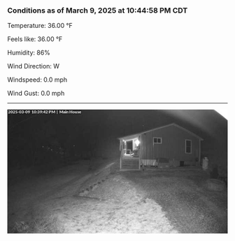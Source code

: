 ### Conditions as of March 9, 2025 at 10:44:58 PM CDT 

Temperature: 36.00 &deg;F

Feels like: 36.00 &deg;F

Humidity: 86%

Wind Direction: W

Windspeed: 0.0 mph

Wind Gust: 0.0 mph

---

<img src="./images/latest.jpeg"/>

